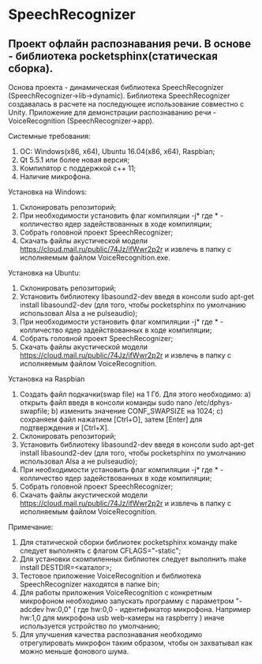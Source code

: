 # SpeechRecognizer
Проект офлайн распознавания речи. В основе - библиотека pocketsphinx(статическая сборка).
---------
Основа проекта - динамическая библиотека SpeechRecognizer (SpeechRecognizer->lib->dynamic).
Библиотека SpeechRecognizer создавалась в расчете на последующее использование совместно с Unity.
Приложение для демонстрации распознаванию речи - VoiceRecognition (SpeechRecognizer->app).

Системные требования:
1. ОС: Windows(x86, x64), Ubuntu 16.04(x86, x64), Raspbian;
2. Qt 5.5.1 или более новая версия;
3. Компилятор с поддержкой c++ 11;
4. Наличие микрофона.

Установка на Windows:
1. Склонировать репозиторий;
2. При необходимости установить флаг компиляции -j* где * - колличество ядер задействованных в ходе компиляции;
3. Собрать головной проект SpeechRecognizer;
4. Скачать файлы акустической модели https://cloud.mail.ru/public/74Jz/ifWwr2p2r и извлечь в папку с исполняемым файлом VoiceRecognition.exe.

Установка на Ubuntu:
1. Склонировать репозиторий;
2. Установить библиотеку libasound2-dev введя в консоли sudo apt-get install libasound2-dev (для того, чтобы pocketsphinx по умолчанию использовал Alsa а не pulseaudio);
3. При необходимости установить флаг компиляции -j* где * - колличество ядер задействованных в ходе компиляции;
4. Собрать головной проект SpeechRecognizer;
5. Скачать файлы акустической модели https://cloud.mail.ru/public/74Jz/ifWwr2p2r и извлечь в папку с исполняемым файлом VoiceRecognition.

Установка на Raspbian
1. Cоздать файл подкачки(swap file) на 1 Гб. Для этого необходимо:
	a) открыть файл введя в консоли команды sudo nano /etc/dphys-swapfile;
	b) изменить значение CONF_SWAPSIZE на 1024;
	c) сохраняем файл нажатием [Ctrl+O], затем [Enter] для подтверждения и [Ctrl+X].
2. Склонировать репозиторий;
3. Установить библиотеку libasound2-dev введя в консоли sudo apt-get install libasound2-dev (для того, чтобы pocketsphinx по умолчанию использовал Alsa а не pulseaudio);
4. При необходимости установить флаг компиляции -j* где * - колличество ядер задействованных в ходе компиляции;
5. Собрать головной проект SpeechRecognizer;
6. Скачать файлы акустической модели https://cloud.mail.ru/public/74Jz/ifWwr2p2r и извлечь в папку с исполняемым файлом VoiceRecognition.

Примечание:
1. Для статической сборки библиотек pocketsphinx команду make следует выполнять с флагом CFLAGS="-static";
2. Для установки скомпиленных библиотек следует выполнить make install DESTDIR=<каталог>;
3. Тестовое приложение VoiceRecognition и библиотека SpeechRecognizer находятся в папке bin;
4. Для работы приложения VoiceRecognition с конкретным микрофоном необходимо запускать программу с параметром "-adcdev hw:0,0" ( где hw:0,0 - идентификатор микрофона. Например hw:1,0 для микрофона usb web-камеры на raspberry ) иначе используется устройство по умолчанию;
5. Для улучшения качества распознавания необходимо отрегулировать микрофон таким образом, чтобы он захватывал как можно меньше фонового шума.